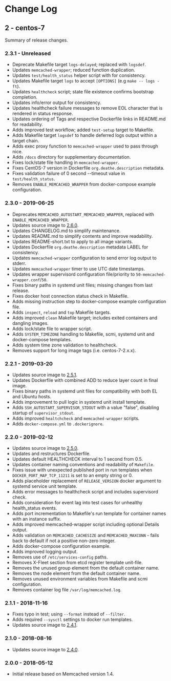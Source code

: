 # Change Log

## 2 - centos-7

Summary of release changes.

### 2.3.1 - Unreleased

- Deprecate Makefile target `logs-delayed`; replaced with `logsdef`.
- Updates `memcached-wrapper`; reduced function duplication.
- Updates `test/health_status` helper script with for consistency.
- Updates Makefile target `logs` to accept `[OPTIONS]` (e.g `make -- logs -ft`).
- Updates `healthcheck` script; state file existence confirms bootstrap completion.
- Updates info/error output for consistency.
- Updates healthcheck failure messages to remove EOL character that is rendered in status response.
- Updates ordering of Tags and respective Dockerfile links in README.md for readability.
- Adds improved test workflow; added `test-setup` target to Makefile.
- Adds Makefile target `logsdef` to handle deferred logs output within a target chain.
- Adds exec proxy function to `memcached-wrapper` used to pass through nice.
- Adds `/docs` directory for supplementary documentation.
- Fixes lock/state file handling in `memcached-wrapper`.
- Fixes CentOS-7 version in Dockerfile `org.deathe.description` metadata.
- Fixes validation failure of 0 second --timeout value in `test/health_status`.
- Removes `ENABLE_MEMCACHED_WRAPPER` from docker-compose example configuration.

### 2.3.0 - 2019-06-25

- Deprecates `MEMCACHED_AUTOSTART_MEMCACHED_WRAPPER`, replaced with `ENABLE_MEMCACHED_WRAPPER`.
- Updates source image to [2.6.0](https://github.com/jdeathe/centos-ssh/releases/tag/2.6.0).
- Updates CHANGELOG.md to simplify maintenance.
- Updates README.md to simplify contents and improve readability.
- Updates README-short.txt to apply to all image variants.
- Updates Dockerfile `org.deathe.description` metadata LABEL for consistency.
- Updates `memcached-wrapper` configuration to send error log output to stderr.
- Updates `memcached-wrapper` timer to use UTC date timestamps.
- Updates wrapper supervisord configuration file/priority to `50-memcached-wrapper.conf`/`50`.
- Fixes binary paths in systemd unit files; missing changes from last release.
- Fixes docker host connection status check in Makefile.
- Adds missing instruction step to docker-compose example configuration file.
- Adds `inspect`, `reload` and `top` Makefile targets.
- Adds improved `clean` Makefile target; includes exited containers and dangling images.
- Adds lock/state file to wrapper script.
- Adds `SYSTEM_TIMEZONE` handling to Makefile, scmi, systemd unit and docker-compose templates.
- Adds system time zone validation to healthcheck.
- Removes support for long image tags (i.e. centos-7-2.x.x).

### 2.2.1 - 2019-03-20

- Updates source image to [2.5.1](https://github.com/jdeathe/centos-ssh/releases/tag/2.5.1).
- Updates Dockerfile with combined ADD to reduce layer count in final image.
- Fixes binary paths in systemd unit files for compatibility with both EL and Ubuntu hosts.
- Adds improvement to pull logic in systemd unit install template.
- Adds `SSH_AUTOSTART_SUPERVISOR_STDOUT` with a value "false", disabling startup of `supervisor_stdout`.
- Adds improved `healtchcheck` and `memcached-wrapper` scripts.
- Adds `docker-compose.yml` to `.dockerignore`.

### 2.2.0 - 2019-02-12

- Updates source image to [2.5.0](https://github.com/jdeathe/centos-ssh/releases/tag/2.5.0).
- Updates and restructures Dockerfile.
- Updates default HEALTHCHECK interval to 1 second from 0.5.
- Updates container naming conventions and readability of `Makefile`.
- Fixes issue with unexpected published port in run templates when `DOCKER_PORT_MAP_TCP_11211` is set to an empty string or 0.
- Adds placeholder replacement of `RELEASE_VERSION` docker argument to systemd service unit template.
- Adds error messages to healthcheck script and includes supervisord check.
- Adds consideration for event lag into test cases for unhealthy health_status events.
- Adds port incrementation to Makefile's run template for container names with an instance suffix.
- Adds improved memcached-wrapper script including optional Details output.
- Adds validation on `MEMCACHED_CACHESIZE` and `MEMCACHED_MAXCONN` - fails back to default if not a positive non-zero integer.
- Adds docker-compose configuration example.
- Adds improved logging output.
- Removes use of `/etc/services-config` paths.
- Removes X-Fleet section from etcd register template unit-file.
- Removes the unused group element from the default container name.
- Removes the node element from the default container name.
- Removes unused environment variables from Makefile and scmi configuration.
- Removes container log file `/var/log/memcached.log`.

### 2.1.1 - 2018-11-16

- Fixes typo in test; using `--format` instead of `--filter`.
- Adds required `--sysctl` settings to docker run templates.
- Updates source image to [2.4.1](https://github.com/jdeathe/centos-ssh/releases/tag/2.4.1).

### 2.1.0 - 2018-08-16

- Updates source image to [2.4.0](https://github.com/jdeathe/centos-ssh/releases/tag/2.4.0).

### 2.0.0 - 2018-05-12

- Initial release based on Memcached version 1.4.
